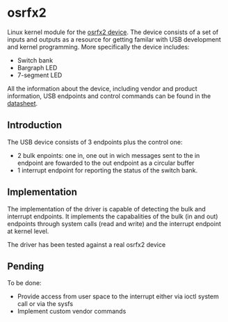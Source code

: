 # osrfx2
<p>Linux kernel module for the <a href="http://osrfx2.sourceforge.net/">osrfx2 device</a>. The device consists of a set of inputs and outputs as a resource for 
getting familar with USB development and kernel programming. More specifically the device includes:</p>

<ul>
  <li>Switch bank</li>
  <li>Bargraph LED</li>
  <li>7-segment LED</li>
</ul>

All the information about the device, including vendor and product information, USB endpoints and control commands can be found in the <a href="http://www.osronline.com/hardware/OSRFX2_35.pdf">datasheet</a>.

<h2>Introduction</h2>

<p>The USB device consists of 3 endpoints plus the control one:</p>

<ul>
  <li>2 bulk enpoints: one in, one out in wich messages sent to the in endpoint are fowarded to the out endpoint as a circular buffer</li>
  <li>1 interrupt endpoint for reporting the status of the switch bank.</li>
</ul>

<h2>Implementation</h2>
<p>The implementation of the driver is capable of detecting the bulk and interrupt endpoints. It implements the capabalities of the bulk (in and out) endpoints through
system calls (read and write) and the interrupt endpoint at kernel level.<p>

<p>The driver has been tested against a real osrfx2 device</p>

<h2>Pending</h2>
<p>To be done:</p>
<ul>
  <li>Provide access from user space to the interrupt either via ioctl system call or via the sysfs</li>
  <li>Implement custom vendor commands</li>
</ul>
